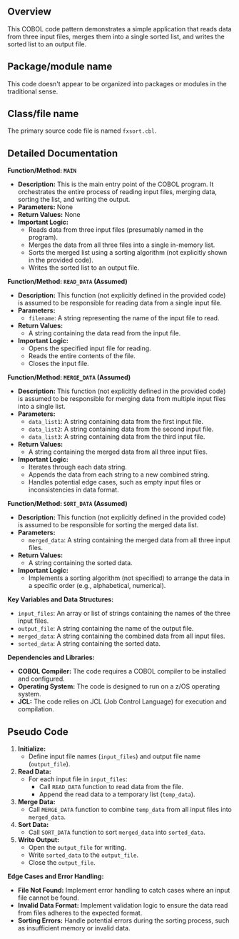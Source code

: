 ## Overview

This COBOL code pattern demonstrates a simple application that reads data from three input files, merges them into a single sorted list, and writes the sorted list to an output file. 

## Package/module name

This code doesn't appear to be organized into packages or modules in the traditional sense.

## Class/file name

The primary source code file is named `fxsort.cbl`.

## Detailed Documentation

**Function/Method: `MAIN`**

* **Description:** This is the main entry point of the COBOL program. It orchestrates the entire process of reading input files, merging data, sorting the list, and writing the output.
* **Parameters:** None
* **Return Values:** None
* **Important Logic:**
    * Reads data from three input files (presumably named in the program).
    * Merges the data from all three files into a single in-memory list.
    * Sorts the merged list using a sorting algorithm (not explicitly shown in the provided code).
    * Writes the sorted list to an output file.

**Function/Method: `READ_DATA` (Assumed)**

* **Description:** This function (not explicitly defined in the provided code) is assumed to be responsible for reading data from a single input file.
* **Parameters:**
    * `filename`: A string representing the name of the input file to read.
* **Return Values:**
    * A string containing the data read from the input file.
* **Important Logic:**
    * Opens the specified input file for reading.
    * Reads the entire contents of the file.
    * Closes the input file.

**Function/Method: `MERGE_DATA` (Assumed)**

* **Description:** This function (not explicitly defined in the provided code) is assumed to be responsible for merging data from multiple input files into a single list.
* **Parameters:**
    * `data_list1`: A string containing data from the first input file.
    * `data_list2`: A string containing data from the second input file.
    * `data_list3`: A string containing data from the third input file.
* **Return Values:**
    * A string containing the merged data from all three input files.
* **Important Logic:**
    * Iterates through each data string.
    * Appends the data from each string to a new combined string.
    * Handles potential edge cases, such as empty input files or inconsistencies in data format.

**Function/Method: `SORT_DATA` (Assumed)**

* **Description:** This function (not explicitly defined in the provided code) is assumed to be responsible for sorting the merged data list.
* **Parameters:**
    * `merged_data`: A string containing the merged data from all three input files.
* **Return Values:**
    * A string containing the sorted data.
* **Important Logic:**
    * Implements a sorting algorithm (not specified) to arrange the data in a specific order (e.g., alphabetical, numerical).

**Key Variables and Data Structures:**

* `input_files`: An array or list of strings containing the names of the three input files.
* `output_file`: A string containing the name of the output file.
* `merged_data`: A string containing the combined data from all input files.
* `sorted_data`: A string containing the sorted data.

**Dependencies and Libraries:**

* **COBOL Compiler:** The code requires a COBOL compiler to be installed and configured.
* **Operating System:** The code is designed to run on a z/OS operating system.
* **JCL:** The code relies on JCL (Job Control Language) for execution and compilation.

## Pseudo Code

1. **Initialize:**
   - Define input file names (`input_files`) and output file name (`output_file`).
2. **Read Data:**
   - For each input file in `input_files`:
     - Call `READ_DATA` function to read data from the file.
     - Append the read data to a temporary list (`temp_data`).
3. **Merge Data:**
   - Call `MERGE_DATA` function to combine `temp_data` from all input files into `merged_data`.
4. **Sort Data:**
   - Call `SORT_DATA` function to sort `merged_data` into `sorted_data`.
5. **Write Output:**
   - Open the `output_file` for writing.
   - Write `sorted_data` to the `output_file`.
   - Close the `output_file`.



**Edge Cases and Error Handling:**

* **File Not Found:** Implement error handling to catch cases where an input file cannot be found.
* **Invalid Data Format:** Implement validation logic to ensure the data read from files adheres to the expected format.
* **Sorting Errors:** Handle potential errors during the sorting process, such as insufficient memory or invalid data.



